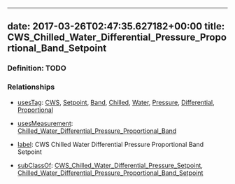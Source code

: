 
---
date: 2017-03-26T02:47:35.627182+00:00
title: CWS_Chilled_Water_Differential_Pressure_Proportional_Band_Setpoint
---
### Definition: TODO

### Relationships

* [usesTag](https://brickschema.org/schema/1.0/BrickFrame#usesTag): [CWS](https://brickschema.org/schema/1.0/BrickTag#CWS), [Setpoint](https://brickschema.org/schema/1.0/BrickTag#Setpoint), [Band](https://brickschema.org/schema/1.0/BrickTag#Band), [Chilled](https://brickschema.org/schema/1.0/BrickTag#Chilled), [Water](https://brickschema.org/schema/1.0/BrickTag#Water), [Pressure](https://brickschema.org/schema/1.0/BrickTag#Pressure), [Differential](https://brickschema.org/schema/1.0/BrickTag#Differential), [Proportional](https://brickschema.org/schema/1.0/BrickTag#Proportional)

* [usesMeasurement](https://brickschema.org/schema/1.0/BrickFrame#usesMeasurement): [Chilled_Water_Differential_Pressure_Proportional_Band](https://brickschema.org/schema/1.0/Brick#Chilled_Water_Differential_Pressure_Proportional_Band)

* [label](http://www.w3.org/2000/01/rdf-schema#label): CWS Chilled Water Differential Pressure Proportional Band Setpoint

* [subClassOf](http://www.w3.org/2000/01/rdf-schema#subClassOf): [CWS_Chilled_Water_Differential_Pressure_Setpoint](https://brickschema.org/schema/1.0/Brick#CWS_Chilled_Water_Differential_Pressure_Setpoint), [Chilled_Water_Differential_Pressure_Proportional_Band_Setpoint](https://brickschema.org/schema/1.0/Brick#Chilled_Water_Differential_Pressure_Proportional_Band_Setpoint)
